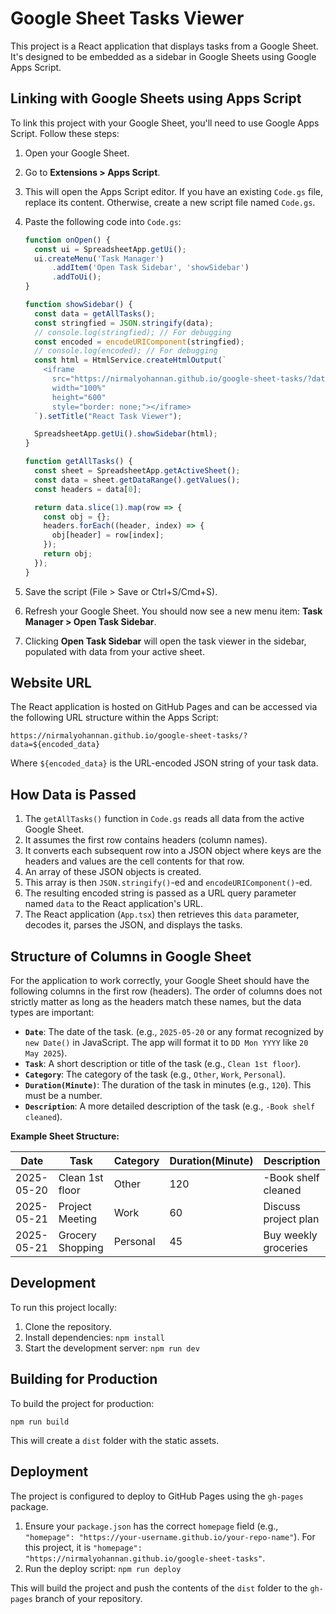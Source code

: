 # Google Sheet Tasks Viewer

This project is a React application that displays tasks from a Google Sheet. It's designed to be embedded as a sidebar in Google Sheets using Google Apps Script.

## Linking with Google Sheets using Apps Script

To link this project with your Google Sheet, you'll need to use Google Apps Script. Follow these steps:

1.  Open your Google Sheet.
2.  Go to **Extensions > Apps Script**.
3.  This will open the Apps Script editor. If you have an existing `Code.gs` file, replace its content. Otherwise, create a new script file named `Code.gs`.
4.  Paste the following code into `Code.gs`:

    ```javascript
    function onOpen() {
      const ui = SpreadsheetApp.getUi();
      ui.createMenu('Task Manager')
          .addItem('Open Task Sidebar', 'showSidebar')
          .addToUi();
    }

    function showSidebar() {
      const data = getAllTasks();
      const stringfied = JSON.stringify(data);
      // console.log(stringfied); // For debugging
      const encoded = encodeURIComponent(stringfied);
      // console.log(encoded); // For debugging
      const html = HtmlService.createHtmlOutput(`
        <iframe
          src="https://nirmalyohannan.github.io/google-sheet-tasks/?data=${encoded}"
          width="100%"
          height="600"
          style="border: none;"></iframe>
      `).setTitle("React Task Viewer");

      SpreadsheetApp.getUi().showSidebar(html);
    }

    function getAllTasks() {
      const sheet = SpreadsheetApp.getActiveSheet();
      const data = sheet.getDataRange().getValues();
      const headers = data[0];

      return data.slice(1).map(row => {
        const obj = {};
        headers.forEach((header, index) => {
          obj[header] = row[index];
        });
        return obj;
      });
    }
    ```

5.  Save the script (File > Save or Ctrl+S/Cmd+S).
6.  Refresh your Google Sheet. You should now see a new menu item: **Task Manager > Open Task Sidebar**.
7.  Clicking **Open Task Sidebar** will open the task viewer in the sidebar, populated with data from your active sheet.

## Website URL

The React application is hosted on GitHub Pages and can be accessed via the following URL structure within the Apps Script:

`https://nirmalyohannan.github.io/google-sheet-tasks/?data=${encoded_data}`

Where `${encoded_data}` is the URL-encoded JSON string of your task data.

## How Data is Passed

1.  The `getAllTasks()` function in `Code.gs` reads all data from the active Google Sheet.
2.  It assumes the first row contains headers (column names).
3.  It converts each subsequent row into a JSON object where keys are the headers and values are the cell contents for that row.
4.  An array of these JSON objects is created.
5.  This array is then `JSON.stringify()`-ed and `encodeURIComponent()`-ed.
6.  The resulting encoded string is passed as a URL query parameter named `data` to the React application's URL.
7.  The React application (`App.tsx`) then retrieves this `data` parameter, decodes it, parses the JSON, and displays the tasks.

## Structure of Columns in Google Sheet

For the application to work correctly, your Google Sheet should have the following columns in the first row (headers). The order of columns does not strictly matter as long as the headers match these names, but the data types are important:

*   **`Date`**: The date of the task. (e.g., `2025-05-20` or any format recognized by `new Date()` in JavaScript. The app will format it to `DD Mon YYYY` like `20 May 2025`).
*   **`Task`**: A short description or title of the task (e.g., `Clean 1st floor`).
*   **`Category`**: The category of the task (e.g., `Other`, `Work`, `Personal`).
*   **`Duration(Minute)`**: The duration of the task in minutes (e.g., `120`). This must be a number.
*   **`Description`**: A more detailed description of the task (e.g., `-Book shelf cleaned`).

**Example Sheet Structure:**

| Date       | Task             | Category | Duration(Minute) | Description          |
|------------|------------------|----------|------------------|----------------------|
| 2025-05-20 | Clean 1st floor  | Other    | 120              | -Book shelf cleaned  |
| 2025-05-21 | Project Meeting  | Work     | 60               | Discuss project plan |
| 2025-05-21 | Grocery Shopping | Personal | 45               | Buy weekly groceries |

## Development

To run this project locally:

1.  Clone the repository.
2.  Install dependencies: `npm install`
3.  Start the development server: `npm run dev`

## Building for Production

To build the project for production:

`npm run build`

This will create a `dist` folder with the static assets.

## Deployment

The project is configured to deploy to GitHub Pages using the `gh-pages` package.

1.  Ensure your `package.json` has the correct `homepage` field (e.g., `"homepage": "https://your-username.github.io/your-repo-name"`). For this project, it is `"homepage": "https://nirmalyohannan.github.io/google-sheet-tasks"`.
2.  Run the deploy script: `npm run deploy`

This will build the project and push the contents of the `dist` folder to the `gh-pages` branch of your repository.
